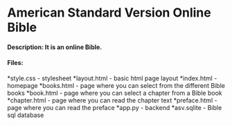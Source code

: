 # American Standard Version Online Bible
#### Description: It is an online Bible.
#### Files:
*style.css - stylesheet
*layout.html - basic html page layout
*index.html - homepage
*books.html - page where you can select from the different Bible books
*book.html - page where you can select a chapter from a Bible book
*chapter.html - page where you can read the chapter text
*preface.html - page where you can read the preface
*app.py - backend
*asv.sqlite - Bible sql database





